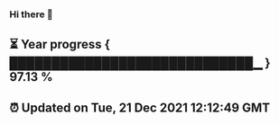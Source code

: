 ### Hi there 👋
⏳ Year progress { █████████████████████████████▁ } 97.13 %
---
⏰ Updated on Tue, 21 Dec 2021 12:12:49 GMT
---
